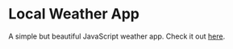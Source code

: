 # Local Weather App
A simple but beautiful JavaScript weather app. Check it out [here](https://evblance.github.io/local-weather-app).
